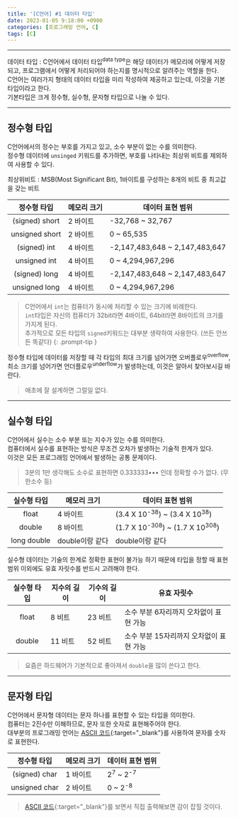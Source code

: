 ```yaml
---
title: '[C언어] #1 데이터 타입'
date: 2023-01-05 9:18:00 +0900
categories: [프로그래밍 언어, C]
tags: [C]
---
```


<hr>

데이터 타입
: C언어에서 데이터 타입<sup>data type</sup>은 해당 데이터가 메모리에 어떻게 저장되고, 프로그램에서 어떻게 처리되어야 하는지를 명시적으로 알려주는 역할을 한다.  
C언어는 여러가지 형태의 데이터 타입을 미리 작성하여 제공하고 있는데, 이것을 기본 타입이라고 한다.  
기본타입은 크게 정수형, 실수형, 문자형 타입으로 나눌 수 있다.

<hr>

## 정수형 타입
C언어에서의 정수는 부호를 가지고 있고, 소수 부분이 없는 수를 의미한다.  
정수형 데이터에 `unsinged` 키워드를 추가하면, 부호를 나타내는 최상위 비트를 제외하여 사용할 수 있다.  

최상위비트
: MSB(Most Significant Bit), 1바이트를 구성하는 8개의 비트 중 최고값을 갖는 비트

|정수형 타입|메모리 크기|데이터 표현 범위|
|:------------:|-------|------------------------------|
|(signed) short|2 바이트|-32,768 ~ 32,767              |
|unsigned short|2 바이트|0 ~ 65,535                    |
|(signed) int  |4 바이트|-2,147,483,648 ~ 2,147,483,647|
|unsigned int  |4 바이트|0 ~ 4,294,967,296             |
|(signed) long |4 바이트|-2,147,483,648 ~ 2,147,483,647|
|unsigned long |4 바이트|0 ~ 4,294,967,296             |

> C언어에서 `int`는 컴퓨터가 동시에 처리할 수 있는 크기에 비례한다.  
`int`타입은 자신의 컴퓨터가 32bit라면 4바이트, 64bit라면 8바이트의 크기를 가지게 된다.  
추가적으로 모든 타입의 `signed`키워드는 대부분 생략하여 사용한다. (쓰든 안쓰든 똑같다)
{: .prompt-tip }

정수형 타입에 데이터를 저장할 때 각 타입의 최대 크기를 넘어가면 오버플로우<sup>overflow</sup>, 최소 크기를 넘어가면 언더플로우<sup>underflow</sup>가 발생하는데, 이것은 알아서 찾아보시길 바란다.  
> 애초에 잘 설계하면 그럴일 없다.

<hr>

## 실수형 타입
C언어에서 실수는 소수 부분 또는 지수가 있는 수를 의미한다.  
컴퓨터에서 실수를 표현하는 방식은 무조건 오차가 발생하는 기술적 한계가 있다.  
이것은 모든 프로그래밍 언어에서 발생하는 공통 문제이다.
> 3분의 1만 생각해도 소수로 표현하면 0.333333••• 인데 정확할 수가 없다. (무한소수 등)

|실수형 타입|메모리 크기|데이터 표현 범위|
|:---------:|--------------|------------------------------|
|float      |4 바이트       |(3.4 X 10<sup>-38</sup>) ~ (3.4 X 10<sup>38</sup>)|
|double     |8 바이트       |(1.7 X 10<sup>-308</sup>) ~ (1.7 X 10<sup>308</sup>)|
|long double|double이랑 같다|double이랑 같다                 |

실수형 데이터는 기술의 한계로 정확한 표현이 불가능 하기 때문에 타입을 정할 때 표현 범위 이외에도 유효 자릿수를 반드시 고려해야 한다.

|실수형 타입|지수의 길이|기수의 길이|유효 자릿수|
|:--------:|------|------|----------------------------------|
|float     |8 비트 |23 비트|소수 부분 6자리까지 오차없이 표현 가능 |
|double    |11 비트|52 비트|소수 부분 15자리까지 오차없이 표현 가능|

> 요즘은 하드웨어가 기본적으로 좋아져서 `double`을 많이 쓴다고 한다.

<hr>

## 문자형 타입
C언어에서 문자형 데이터는 문자 하나를 표현할 수 있는 타입을 의미한다.  
컴퓨터는 2진수만 이해하므로, 문자 또한 숫자로 표현해주어야 한다.  
대부분의 프로그래밍 언어는 [ASCII 코드](https://namu.wiki/w/%EC%95%84%EC%8A%A4%ED%82%A4%20%EC%BD%94%EB%93%9C){:target="_blank"}를 사용하여 문자를 숫자로 표현한다.
  
|정수형 타입|메모리 크기|데이터 표현 범위|
|:-----------:|-------|------------------------------|
|(signed) char|1 바이트|2<sup>7</sup> ~ 2<sup>-7</sup>|
|unsigned char|2 바이트|0 ~ 2<sup>-8</sup>            |

> [ASCII 코드](https://namu.wiki/w/%EC%95%84%EC%8A%A4%ED%82%A4%20%EC%BD%94%EB%93%9C){:target="_blank"}를 보면서 직접 출력해보면 감이 잡힐 것이다.